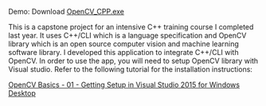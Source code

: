 Demo: Download [OpenCV_CPP.exe](https://github.com/ozgurpolat/Cpp-CLI-OpenCV/blob/master/OpenCV_CPP/x64/Debug/OpenCV_CPP.exe)

This is a capstone project for an intensive C++ training course I completed last year. It uses C++/CLI which is a language specification and OpenCV library which is an open source computer vision and machine learning software library. I developed this application to integrate C++/CLI with OpenCV. In order to use the app, you will need to setup OpenCV library with Visual studio. Refer to the following tutorial for the installation instructions:

[OpenCV Basics - 01 - Getting Setup in Visual Studio 2015 for Windows Desktop](https://www.youtube.com/watch?v=l_4fNNyk1aw)
